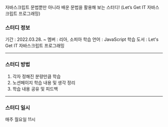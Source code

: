 자바스크립트 문법뿐만 아니라 배운 문법을 활용해 보는 스터디! (Let’s Get IT 자바스크립트 프로그래밍)

### **스터디 정보**

기간 : 2022.03.28. ~ 멤버 : 리아, 소피아 학습 언어 : JavaScript 학습 도서 : Let's Get IT 자바스크립트 프로그래밍

---

### **스터디 방법**

1. 각자 정해진 분량만큼 학습
2. 노션페이지 학습 내용 및 생각 정리
3. 학습 내용 공유 및 피드백

---

### **스터디 일시**

매주 월요일 11시
